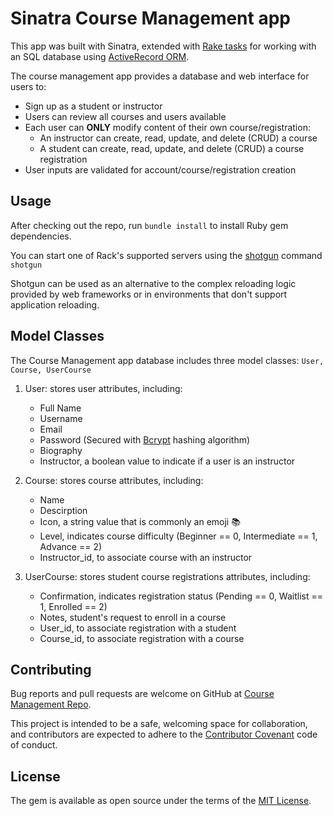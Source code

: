 # Sinatra Course Management app

This app was built with Sinatra, extended with [Rake tasks](https://github.com/ruby/rake) for working with an SQL database using [ActiveRecord ORM](https://github.com/rails/rails/tree/master/activerecord). 

The course management app provides a database and web interface for users to:
* Sign up as a student or instructor
* Users can review all courses and users available
* Each user can **ONLY** modify content of their own course/registration:
    * An instructor can create, read, update, and delete (CRUD) a course
    * A student can create, read, update, and delete (CRUD) a course registration
* User inputs are validated for account/course/registration creation

## Usage

After checking out the repo, run ```bundle install``` to install Ruby gem dependencies.

You can start one of Rack's supported servers using the [shotgun](https://github.com/rtomayko/shotgun) command ```shotgun```

Shotgun can be used as an alternative to the complex reloading logic provided by web frameworks or in environments that don't support application reloading.


## Model Classes
The Course Management app database includes three model classes: ```User, Course, UserCourse```

1. User: stores user attributes, including:
    * Full Name
    * Username
    * Email
    * Password (Secured with [Bcrypt](https://github.com/codahale/bcrypt-ruby) hashing algorithm)
    * Biography
    * Instructor, a boolean value to indicate if a user is an instructor

2. Course: stores course attributes, including:
    * Name
    * Descirption
    * Icon, a string value that is commonly an emoji 📚
    * Level, indicates course difficulty (Beginner == 0, Intermediate == 1, Advance == 2)
    * Instructor_id, to associate course with an instructor

3. UserCourse: stores student course registrations attributes, including: 
    * Confirmation, indicates registration status (Pending == 0, Waitlist == 1, Enrolled == 2)
    * Notes, student's request to enroll in a course
    * User_id, to associate registration with a student
    * Course_id, to associate registration with a course

## Contributing

Bug reports and pull requests are welcome on GitHub at [Course Management Repo](https://github.com/lisaychuang/sinatra-course-management). 

This project is intended to be a safe, welcoming space for collaboration, and contributors are expected to adhere to the [Contributor Covenant](https://github.com/dannyd4315/worlds-best-restaurants-cli-gem/blob/master/contributor-covenant.org) code of conduct.

## License

The gem is available as open source under the terms of the [MIT License](http://opensource.org/licenses/MIT).

